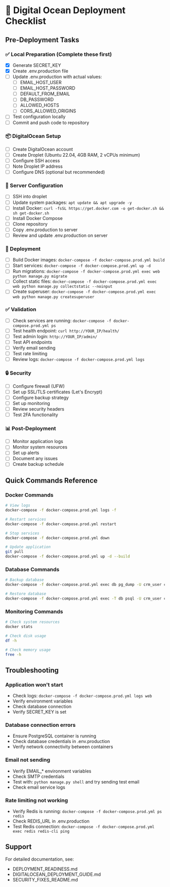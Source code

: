 # 🚀 Digital Ocean Deployment Checklist

## Pre-Deployment Tasks

### ✅ Local Preparation (Complete these first)
- [x] Generate SECRET_KEY
- [x] Create .env.production file
- [ ] Update .env.production with actual values:
  - [ ] EMAIL_HOST_USER
  - [ ] EMAIL_HOST_PASSWORD
  - [ ] DEFAULT_FROM_EMAIL
  - [ ] DB_PASSWORD
  - [ ] ALLOWED_HOSTS
  - [ ] CORS_ALLOWED_ORIGINS
- [ ] Test configuration locally
- [ ] Commit and push code to repository

### 📦 DigitalOcean Setup
- [ ] Create DigitalOcean account
- [ ] Create Droplet (Ubuntu 22.04, 4GB RAM, 2 vCPUs minimum)
- [ ] Configure SSH access
- [ ] Note Droplet IP address
- [ ] Configure DNS (optional but recommended)

### 🔧 Server Configuration
- [ ] SSH into droplet
- [ ] Update system packages: `apt update && apt upgrade -y`
- [ ] Install Docker: `curl -fsSL https://get.docker.com -o get-docker.sh && sh get-docker.sh`
- [ ] Install Docker Compose
- [ ] Clone repository
- [ ] Copy .env.production to server
- [ ] Review and update .env.production on server

### 🚀 Deployment
- [ ] Build Docker images: `docker-compose -f docker-compose.prod.yml build`
- [ ] Start services: `docker-compose -f docker-compose.prod.yml up -d`
- [ ] Run migrations: `docker-compose -f docker-compose.prod.yml exec web python manage.py migrate`
- [ ] Collect static files: `docker-compose -f docker-compose.prod.yml exec web python manage.py collectstatic --noinput`
- [ ] Create superuser: `docker-compose -f docker-compose.prod.yml exec web python manage.py createsuperuser`

### ✅ Validation
- [ ] Check services are running: `docker-compose -f docker-compose.prod.yml ps`
- [ ] Test health endpoint: `curl http://YOUR_IP/health/`
- [ ] Test admin login: `http://YOUR_IP/admin/`
- [ ] Test API endpoints
- [ ] Verify email sending
- [ ] Test rate limiting
- [ ] Review logs: `docker-compose -f docker-compose.prod.yml logs`

### 🔒 Security
- [ ] Configure firewall (UFW)
- [ ] Set up SSL/TLS certificates (Let's Encrypt)
- [ ] Configure backup strategy
- [ ] Set up monitoring
- [ ] Review security headers
- [ ] Test 2FA functionality

### 📊 Post-Deployment
- [ ] Monitor application logs
- [ ] Monitor system resources
- [ ] Set up alerts
- [ ] Document any issues
- [ ] Create backup schedule

## Quick Commands Reference

### Docker Commands
```bash
# View logs
docker-compose -f docker-compose.prod.yml logs -f

# Restart services
docker-compose -f docker-compose.prod.yml restart

# Stop services
docker-compose -f docker-compose.prod.yml down

# Update application
git pull
docker-compose -f docker-compose.prod.yml up -d --build
```

### Database Commands
```bash
# Backup database
docker-compose -f docker-compose.prod.yml exec db pg_dump -U crm_user crm_production > backup.sql

# Restore database
docker-compose -f docker-compose.prod.yml exec -T db psql -U crm_user crm_production < backup.sql
```

### Monitoring Commands
```bash
# Check system resources
docker stats

# Check disk usage
df -h

# Check memory usage
free -h
```

## Troubleshooting

### Application won't start
- Check logs: `docker-compose -f docker-compose.prod.yml logs web`
- Verify environment variables
- Check database connection
- Verify SECRET_KEY is set

### Database connection errors
- Ensure PostgreSQL container is running
- Check database credentials in .env.production
- Verify network connectivity between containers

### Email not sending
- Verify EMAIL_* environment variables
- Check SMTP credentials
- Test with: `python manage.py shell` and try sending test email
- Check email service logs

### Rate limiting not working
- Verify Redis is running: `docker-compose -f docker-compose.prod.yml ps redis`
- Check REDIS_URL in .env.production
- Test Redis connection: `docker-compose -f docker-compose.prod.yml exec redis redis-cli ping`

## Support

For detailed documentation, see:
- DEPLOYMENT_READINESS.md
- DIGITALOCEAN_DEPLOYMENT_GUIDE.md
- SECURITY_FIXES_README.md
